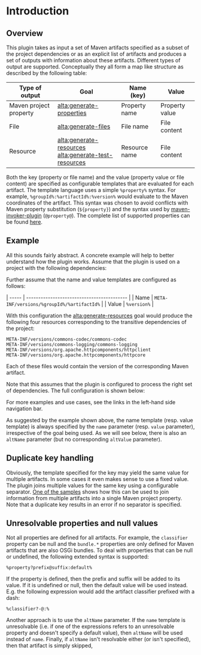 <!--
  #%L
  Alta Maven Plugin
  %%
  Copyright (C) 2014 - 2023 Andreas Veithen
  %%
  Licensed under the Apache License, Version 2.0 (the "License");
  you may not use this file except in compliance with the License.
  You may obtain a copy of the License at

       http://www.apache.org/licenses/LICENSE-2.0

  Unless required by applicable law or agreed to in writing, software
  distributed under the License is distributed on an "AS IS" BASIS,
  WITHOUT WARRANTIES OR CONDITIONS OF ANY KIND, either express or implied.
  See the License for the specific language governing permissions and
  limitations under the License.
  #L%
  -->

# Introduction

## Overview

This plugin takes as input a set of Maven artifacts specified as a subset of
the project dependencies or as an explicit list of artifacts and produces
a set of outputs with information about these artifacts.
Different types of output are supported. Conceptually they all form a map like
structure as described by the following table:

| Type of output         | Goal                                                        | Name (key)    | Value          |
| ---------------------- | ----------------------------------------------------------- | ------------- | -------------- |
| Maven project property | [alta:generate-properties](./generate-properties-mojo.html) | Property name | Property value |
| File                   | [alta:generate-files](./generate-files-mojo.html)           | File name     | File content   |
| Resource               | [alta:generate-resources](./generate-resources-mojo.html)<br/>[alta:generate-test-resources](./generate-test-resources-mojo.html) | Resource name  | File content |

Both the key (property or file name) and the value (property value or file content) are specified as configurable templates that are evaluated
for each artifact. The template language uses a simple `%property%` syntax.
For example, `%groupId%:%artifactId%:%version%` would evaluate to the Maven coordinates of the artifact.
This syntax was chosen to avoid conflicts with Maven property substitution (`${property}`) and the syntax
used by [maven-invoker-plugin](http://maven.apache.org/plugins/maven-invoker-plugin/) (`@property@`).
The complete list of supported properties can be found [here](./properties.html).

## Example

All this sounds fairly abstract. A concrete example will help to better understand how the plugin works.
Assume that the plugin is used on a project with the following dependencies:

<!-- MACRO{snippet|id=dependencies|file=src/it/intro-sample/pom.xml} -->

Further assume that the name and value templates are configured as follows:

| ----- | ------------------------------------------ |
| Name  | `META-INF/versions/%groupId%/%artifactId%` |
| Value | `%version%`                                |

With this configuration the [alta:generate-resources](./generate-resources-mojo.html) goal would
produce the following four resources corresponding to the transitive dependencies of the project:

    META-INF/versions/commons-codec/commons-codec
    META-INF/versions/commons-logging/commons-logging
    META-INF/versions/org.apache.httpcomponents/httpclient
    META-INF/versions/org.apache.httpcomponents/httpcore

Each of these files would contain the version of the corresponding Maven artifact.

Note that this assumes that the plugin is configured to process the right set of dependencies.
The full configuration is shown below:

<!-- MACRO{snippet|id=plugin|file=src/it/intro-sample/pom.xml} -->

For more examples and use cases, see the links in the left-hand side navigation bar.

As suggested by the example shown above, the name template (resp. value template) is always specified by
the `name` parameter (resp. `value` parameter), irrespective of the goal being used.
As we will see below, there is also an `altName` parameter (but no corresponding `altValue` parameter).

## Duplicate key handling

Obviously, the template specified for the key may yield the same value for multiple artifacts.
In some cases it even makes sense to use a fixed value. The plugin joins multiple values for the same key
using a configurable separator. [One of the samples](./examples/bootclasspath.html) shows how this
can be used to join information from multiple artifacts into a single Maven project property.
Note that a duplicate key results in an error if no separator is specified.

## Unresolvable properties and null values

Not all properties are defined for all artifacts. For example, the `classifier` property can be
null and the `bundle.*` properties are only defined for Maven artifacts that are also OSGi bundles.
To deal with properties that can be null or undefined, the following extended syntax is
supported:

    %property?prefix@suffix:default%

If the property is defined, then the prefix and suffix will be added to its value.
If it is undefined or null, then the default value will be used instead. E.g. the following
expression would add the artifact classifier prefixed with a dash:

    %classifier?-@:%

Another approach is to use the `altName` parameter. If the `name` template is unresolvable
(i.e. if one of the expressions refers to an unresolvable property and doesn't specify a default
value), then `altName` will be used instead of `name`. Finally, if `altName` isn't
resolvable either (or isn't specified), then that artifact is simply skipped,
